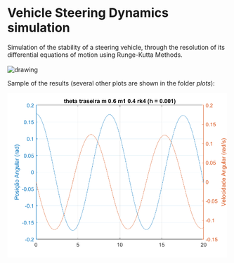 #  Vehicle Steering Dynamics simulation

Simulation of the stability of a steering vehicle, through the resolution of its differential equations of motion using Runge-Kutta Methods. <br><br><img src="https://user-images.githubusercontent.com/70666266/146541406-49025cc4-fd1b-49d6-bf8e-37e634e968c0.jpg" alt="drawing" width="300"/>

Sample of the results (several other plots are shown in the folder *plots*):

<img src="plots/first task/theta traseira m 0.6 m1 0.4 rk4 (h = 0.001).png" alt="drawing" width="500"/>
